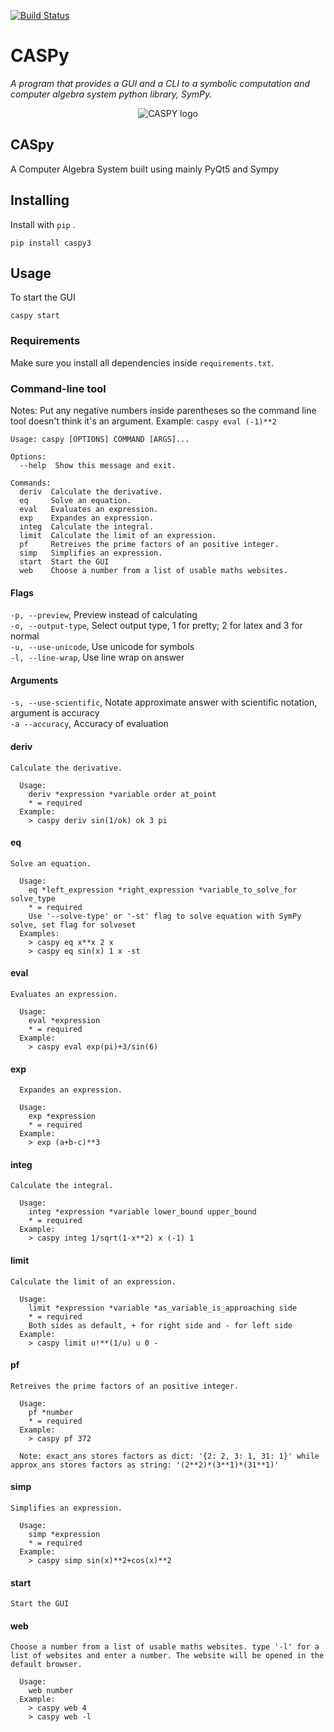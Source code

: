 [![Build Status](https://travis-ci.org/joemccann/dillinger.svg?branch=master)](https://travis-ci.org/joemccann/dillinger)

# CASPy
_A program that provides a GUI and a CLI to a symbolic computation and computer algebra system python library, SymPy._

<p align="center">
  <img src="https://i.imgur.com/F7wfzQt.png" alt="CASPY logo">
</p>

## CASpy

A Computer Algebra System built using mainly PyQt5 and Sympy

## Installing

Install with `pip` .

```
pip install caspy3
```

## Usage

To start the GUI

```
caspy start
```

### Requirements
Make sure you install all dependencies inside `requirements.txt`.

### Command-line tool

Notes:
Put any negative numbers inside parentheses so the command line tool doesn't think it's an argument. Example: `caspy eval (-1)**2`

```
Usage: caspy [OPTIONS] COMMAND [ARGS]...

Options:
  --help  Show this message and exit.

Commands:
  deriv  Calculate the derivative.
  eq     Solve an equation.
  eval   Evaluates an expression.
  exp    Expandes an expression.
  integ  Calculate the integral.
  limit  Calculate the limit of an expression.
  pf     Retreives the prime factors of an positive integer.
  simp   Simplifies an expression.
  start  Start the GUI
  web    Choose a number from a list of usable maths websites.
```

#### Flags
`-p, --preview`, Preview instead of calculating <br>
`-o, --output-type`, Select output type, 1 for pretty; 2 for latex and 3 for normal <br>
`-u, --use-unicode`, Use unicode for symbols <br>
`-l, --line-wrap`, Use line wrap on answer <br>

#### Arguments
`-s, --use-scientific`, Notate approximate answer with scientific notation, argument is accuracy <br>
`-a --accuracy`, Accuracy of evaluation <br>

#### deriv
```
Calculate the derivative.

  Usage:
    deriv *expression *variable order at_point
    * = required
  Example:
    > caspy deriv sin(1/ok) ok 3 pi
```

#### eq
```
Solve an equation.

  Usage:
    eq *left_expression *right_expression *variable_to_solve_for solve_type
    * = required
    Use '--solve-type' or '-st' flag to solve equation with SymPy solve, set flag for solveset
  Examples:
    > caspy eq x**x 2 x
    > caspy eq sin(x) 1 x -st
```

#### eval
```
Evaluates an expression.

  Usage:
    eval *expression
    * = required
  Example:
    > caspy eval exp(pi)+3/sin(6)
```


#### exp
```
  Expandes an expression.

  Usage:
    exp *expression
    * = required
  Example:
    > exp (a+b-c)**3
```

#### integ
```
Calculate the integral.

  Usage:
    integ *expression *variable lower_bound upper_bound
    * = required
  Example:
    > caspy integ 1/sqrt(1-x**2) x (-1) 1
```

#### limit
```
Calculate the limit of an expression.

  Usage:
    limit *expression *variable *as_variable_is_approaching side
    * = required
    Both sides as default, + for right side and - for left side
  Example:
    > caspy limit u!**(1/u) u 0 -
```

#### pf
```
Retreives the prime factors of an positive integer.

  Usage:
    pf *number
    * = required
  Example:
    > caspy pf 372

  Note: exact_ans stores factors as dict: '{2: 2, 3: 1, 31: 1}' while approx_ans stores factors as string: '(2**2)*(3**1)*(31**1)'
```

#### simp
```
Simplifies an expression.

  Usage:
    simp *expression
    * = required
  Example:
    > caspy simp sin(x)**2+cos(x)**2
```

#### start
```
Start the GUI
```

#### web
```
Choose a number from a list of usable maths websites. type '-l' for a list of websites and enter a number. The website will be opened in the default browser.

  Usage:
    web number
  Example:
    > caspy web 4
    > caspy web -l
```
